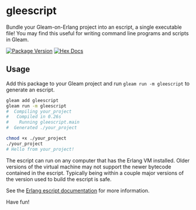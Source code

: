 # gleescript

Bundle your Gleam-on-Erlang project into an escript, a single executable file!
You may find this useful for writing command line programs and scripts in
Gleam.

[![Package Version](https://img.shields.io/hexpm/v/gleescript)](https://hex.pm/packages/gleescript)
[![Hex Docs](https://img.shields.io/badge/hex-docs-ffaff3)](https://hexdocs.pm/gleescript/)

## Usage

Add this package to your Gleam project and run `gleam run -m gleescript` to
generate an escript.

```sh
gleam add gleescript
gleam run -m gleescript
#  Compiling your_project
#   Compiled in 0.26s
#    Running gleescript.main
#  Generated ./your_project

chmod +x ./your_project
./your_project
# Hello from your_project!
```

The escript can run on any computer that has the Erlang VM installed. Older
versions of the virtual machine may not support the newer bytecode contained in
the escript. Typically being within a couple major versions of the version used
to build the escript is safe.

See the [Erlang escript documentation][1] for more information.

[1]: https://www.erlang.org/doc/man/escript.html

Have fun!
